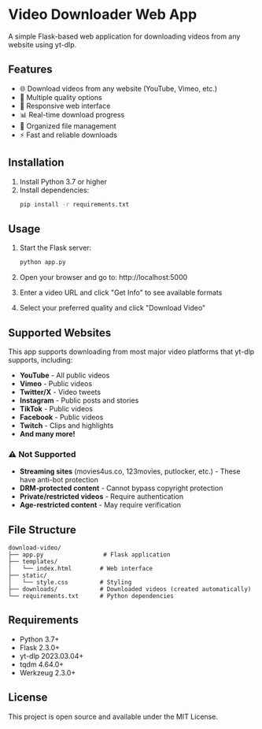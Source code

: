 # Video Downloader Web App

A simple Flask-based web application for downloading videos from any website using yt-dlp.

## Features

- 🌐 Download videos from any website (YouTube, Vimeo, etc.)
- 🎯 Multiple quality options
- 📱 Responsive web interface
- 📊 Real-time download progress
- 📁 Organized file management
- ⚡ Fast and reliable downloads

## Installation

1. Install Python 3.7 or higher
2. Install dependencies:
   ```bash
   pip install -r requirements.txt
   ```

## Usage

1. Start the Flask server:
   ```bash
   python app.py
   ```

2. Open your browser and go to: http://localhost:5000

3. Enter a video URL and click "Get Info" to see available formats

4. Select your preferred quality and click "Download Video"

## Supported Websites

This app supports downloading from most major video platforms that yt-dlp supports, including:
- **YouTube** - All public videos
- **Vimeo** - Public videos
- **Twitter/X** - Video tweets
- **Instagram** - Public posts and stories
- **TikTok** - Public videos
- **Facebook** - Public videos
- **Twitch** - Clips and highlights
- **And many more!**

### ⚠️ Not Supported
- **Streaming sites** (movies4us.co, 123movies, putlocker, etc.) - These have anti-bot protection
- **DRM-protected content** - Cannot bypass copyright protection
- **Private/restricted videos** - Require authentication
- **Age-restricted content** - May require verification

## File Structure

```
download-video/
├── app.py                 # Flask application
├── templates/
│   └── index.html        # Web interface
├── static/
│   └── style.css         # Styling
├── downloads/            # Downloaded videos (created automatically)
└── requirements.txt      # Python dependencies
```

## Requirements

- Python 3.7+
- Flask 2.3.0+
- yt-dlp 2023.03.04+
- tqdm 4.64.0+
- Werkzeug 2.3.0+

## License

This project is open source and available under the MIT License.